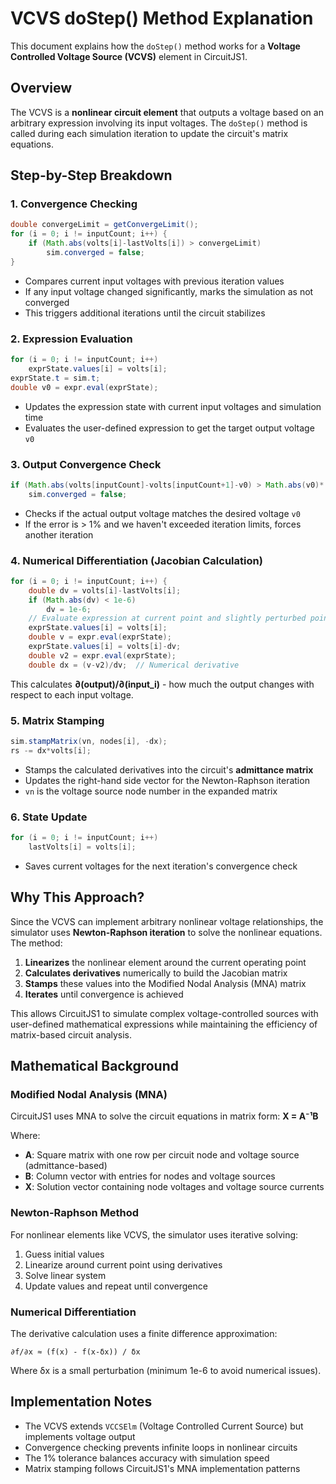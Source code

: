 # VCVS doStep() Method Explanation

This document explains how the `doStep()` method works for a **Voltage Controlled Voltage Source (VCVS)** element in CircuitJS1.

## Overview

The VCVS is a **nonlinear circuit element** that outputs a voltage based on an arbitrary expression involving its input voltages. The `doStep()` method is called during each simulation iteration to update the circuit's matrix equations.

## Step-by-Step Breakdown

### 1. Convergence Checking
```java
double convergeLimit = getConvergeLimit();
for (i = 0; i != inputCount; i++) {
    if (Math.abs(volts[i]-lastVolts[i]) > convergeLimit)
        sim.converged = false;
}
```
- Compares current input voltages with previous iteration values
- If any input voltage changed significantly, marks the simulation as not converged
- This triggers additional iterations until the circuit stabilizes

### 2. Expression Evaluation
```java
for (i = 0; i != inputCount; i++)
    exprState.values[i] = volts[i];
exprState.t = sim.t;
double v0 = expr.eval(exprState);
```
- Updates the expression state with current input voltages and simulation time
- Evaluates the user-defined expression to get the target output voltage `v0`

### 3. Output Convergence Check
```java
if (Math.abs(volts[inputCount]-volts[inputCount+1]-v0) > Math.abs(v0)*.01 && sim.subIterations < 100)
    sim.converged = false;
```
- Checks if the actual output voltage matches the desired voltage `v0`
- If the error is > 1% and we haven't exceeded iteration limits, forces another iteration

### 4. Numerical Differentiation (Jacobian Calculation)
```java
for (i = 0; i != inputCount; i++) {
    double dv = volts[i]-lastVolts[i];
    if (Math.abs(dv) < 1e-6)
        dv = 1e-6;
    // Evaluate expression at current point and slightly perturbed point
    exprState.values[i] = volts[i];
    double v = expr.eval(exprState);
    exprState.values[i] = volts[i]-dv;
    double v2 = expr.eval(exprState);
    double dx = (v-v2)/dv;  // Numerical derivative
```
This calculates **∂(output)/∂(input_i)** - how much the output changes with respect to each input voltage.

### 5. Matrix Stamping
```java
sim.stampMatrix(vn, nodes[i], -dx);
rs -= dx*volts[i];
```
- Stamps the calculated derivatives into the circuit's **admittance matrix**
- Updates the right-hand side vector for the Newton-Raphson iteration
- `vn` is the voltage source node number in the expanded matrix

### 6. State Update
```java
for (i = 0; i != inputCount; i++)
    lastVolts[i] = volts[i];
```
- Saves current voltages for the next iteration's convergence check

## Why This Approach?

Since the VCVS can implement arbitrary nonlinear voltage relationships, the simulator uses **Newton-Raphson iteration** to solve the nonlinear equations. The method:

1. **Linearizes** the nonlinear element around the current operating point
2. **Calculates derivatives** numerically to build the Jacobian matrix  
3. **Stamps** these values into the Modified Nodal Analysis (MNA) matrix
4. **Iterates** until convergence is achieved

This allows CircuitJS1 to simulate complex voltage-controlled sources with user-defined mathematical expressions while maintaining the efficiency of matrix-based circuit analysis.

## Mathematical Background

### Modified Nodal Analysis (MNA)
CircuitJS1 uses MNA to solve the circuit equations in matrix form:
**X = A⁻¹B**

Where:
- **A**: Square matrix with one row per circuit node and voltage source (admittance-based)
- **B**: Column vector with entries for nodes and voltage sources  
- **X**: Solution vector containing node voltages and voltage source currents

### Newton-Raphson Method
For nonlinear elements like VCVS, the simulator uses iterative solving:
1. Guess initial values
2. Linearize around current point using derivatives
3. Solve linear system
4. Update values and repeat until convergence

### Numerical Differentiation
The derivative calculation uses a finite difference approximation:
```
∂f/∂x ≈ (f(x) - f(x-δx)) / δx
```
Where δx is a small perturbation (minimum 1e-6 to avoid numerical issues).

## Implementation Notes

- The VCVS extends `VCCSElm` (Voltage Controlled Current Source) but implements voltage output
- Convergence checking prevents infinite loops in nonlinear circuits
- The 1% tolerance balances accuracy with simulation speed
- Matrix stamping follows CircuitJS1's MNA implementation patterns